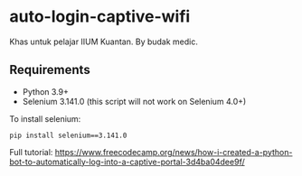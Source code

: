 # auto-login-captive-wifi

Khas untuk pelajar IIUM Kuantan. By budak medic.

## Requirements
* Python 3.9+
* Selenium 3.141.0 (this script will not work on Selenium 4.0+)

To install selenium:
```
pip install selenium==3.141.0
```

Full tutorial: https://www.freecodecamp.org/news/how-i-created-a-python-bot-to-automatically-log-into-a-captive-portal-3d4ba04dee9f/
